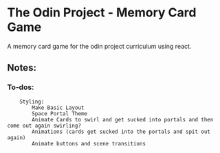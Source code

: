 # The Odin Project - Memory Card Game

A memory card game for the odin project curriculum using react.

## Notes:

### To-dos:

```
    Styling:
        Make Basic Layout
        Space Portal Theme
        Animate Cards to swirl and get sucked into portals and then come out again swirling?
        Animations (cards get sucked into the portals and spit out again)
        Animate buttons and scene transitions

```
